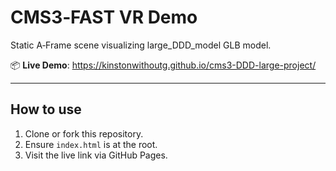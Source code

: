 # CMS3‑FAST VR Demo

Static A‑Frame scene visualizing large_DDD_model GLB model.

📦 **Live Demo**: https://kinstonwithoutg.github.io/cms3-DDD-large-project/

---

## How to use

1. Clone or fork this repository.
2. Ensure `index.html` is at the root.
3. Visit the live link via GitHub Pages.
